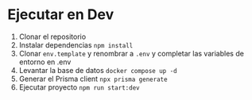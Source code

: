 # Ejecutar en Dev

1. Clonar el repositorio
2. Instalar dependencias `npm install`
3. Clonar `env.template` y renombrar a `.env` y completar las variables de entorno en .env
4. Levantar la base de datos `docker compose up -d`
5. Generar el Prisma client `npx prisma generate`
6. Ejecutar proyecto `npm run start:dev`